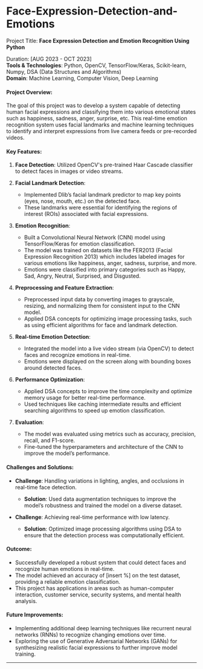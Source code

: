 # Face-Expression-Detection-and-Emotions

 Project Title: **Face Expression Detection and Emotion Recognition Using Python**

Duration: [AUG 2023 - OCT 2023]  
**Tools & Technologies**: Python, OpenCV, TensorFlow/Keras, Scikit-learn, Numpy, DSA (Data Structures and Algorithms)  
**Domain**: Machine Learning, Computer Vision, Deep Learning

#### Project Overview:
The goal of this project was to develop a system capable of detecting human facial expressions and classifying them into various emotional states such as happiness, sadness, anger, surprise, etc. This real-time emotion recognition system uses facial landmarks and machine learning techniques to identify and interpret expressions from live camera feeds or pre-recorded videos.

#### Key Features:
1. **Face Detection**: 
   Utilized OpenCV's pre-trained Haar Cascade classifier to detect faces in images or video streams.
   
2. **Facial Landmark Detection**:
   - Implemented Dlib’s facial landmark predictor to map key points (eyes, nose, mouth, etc.) on the detected face.
   - These landmarks were essential for identifying the regions of interest (ROIs) associated with facial expressions.

3. **Emotion Recognition**:
   - Built a Convolutional Neural Network (CNN) model using TensorFlow/Keras for emotion classification.
   - The model was trained on datasets like the FER2013 (Facial Expression Recognition 2013) which includes labeled images for various emotions like happiness, anger, sadness, surprise, and more.
   - Emotions were classified into primary categories such as Happy, Sad, Angry, Neutral, Surprised, and Disgusted.

4. **Preprocessing and Feature Extraction**:
   - Preprocessed input data by converting images to grayscale, resizing, and normalizing them for consistent input to the CNN model.
   - Applied DSA concepts for optimizing image processing tasks, such as using efficient algorithms for face and landmark detection.

5. **Real-time Emotion Detection**:
   - Integrated the model into a live video stream (via OpenCV) to detect faces and recognize emotions in real-time.
   - Emotions were displayed on the screen along with bounding boxes around detected faces.

6. **Performance Optimization**:
   - Applied DSA concepts to improve the time complexity and optimize memory usage for better real-time performance.
   - Used techniques like caching intermediate results and efficient searching algorithms to speed up emotion classification.

7. **Evaluation**:
   - The model was evaluated using metrics such as accuracy, precision, recall, and F1-score.
   - Fine-tuned the hyperparameters and architecture of the CNN to improve the model’s performance.
   
#### Challenges and Solutions:
- **Challenge**: Handling variations in lighting, angles, and occlusions in real-time face detection.
  - **Solution**: Used data augmentation techniques to improve the model’s robustness and trained the model on a diverse dataset.
  
- **Challenge**: Achieving real-time performance with low latency.
  - **Solution**: Optimized image processing algorithms using DSA to ensure that the detection process was computationally efficient.

#### Outcome:
- Successfully developed a robust system that could detect faces and recognize human emotions in real-time.
- The model achieved an accuracy of [insert %] on the test dataset, providing a reliable emotion classification.
- This project has applications in areas such as human-computer interaction, customer service, security systems, and mental health analysis.

#### Future Improvements:
- Implementing additional deep learning techniques like recurrent neural networks (RNNs) to recognize changing emotions over time.
- Exploring the use of Generative Adversarial Networks (GANs) for synthesizing realistic facial expressions to further improve model training.

---

